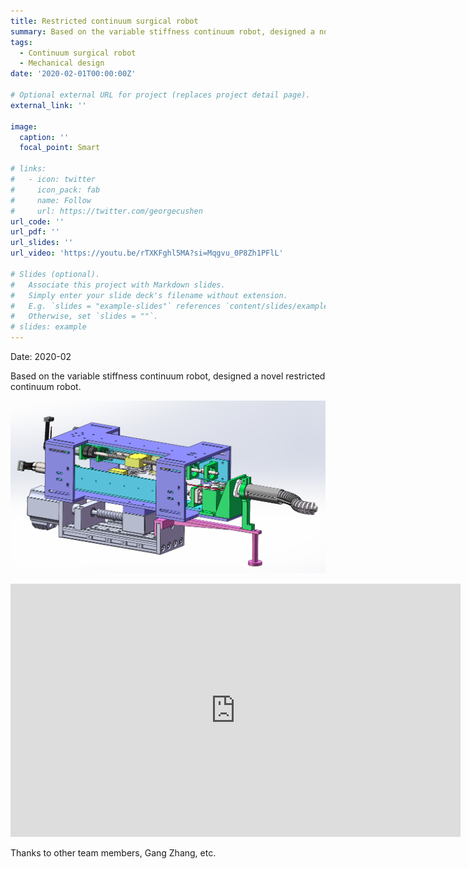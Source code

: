 ```yaml
---
title: Restricted continuum surgical robot
summary: Based on the variable stiffness continuum robot, designed a novel restricted continuum robot.
tags:
  - Continuum surgical robot
  - Mechanical design
date: '2020-02-01T00:00:00Z'

# Optional external URL for project (replaces project detail page).
external_link: ''

image:
  caption: ''
  focal_point: Smart

# links:
#   - icon: twitter
#     icon_pack: fab
#     name: Follow
#     url: https://twitter.com/georgecushen
url_code: ''
url_pdf: ''
url_slides: ''
url_video: 'https://youtu.be/rTXKFghl5MA?si=Mqgvu_0P8Zh1PFlL'

# Slides (optional).
#   Associate this project with Markdown slides.
#   Simply enter your slide deck's filename without extension.
#   E.g. `slides = "example-slides"` references `content/slides/example-slides.md`.
#   Otherwise, set `slides = ""`.
# slides: example
---
```

Date: 2020-02

Based on the variable stiffness continuum robot, designed a novel restricted continuum robot.

![view](./view.png)

<iframe width="720" height="405" src="https://www.youtube.com/embed/rTXKFghl5MA?si=P3UIqMp3Vgy6H7LI" title="YouTube video player" frameborder="0" allow="accelerometer; autoplay; clipboard-write; encrypted-media; gyroscope; picture-in-picture; web-share" allowfullscreen></iframe>

Thanks to other team members, Gang Zhang, etc.
